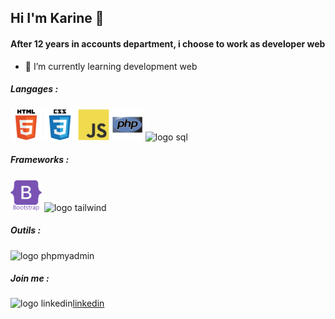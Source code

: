 ## Hi I'm Karine 👋

#### After 12 years in accounts department, i choose to work as developer web

- 🌱 I’m currently learning development web



##### Langages : 
<img src="https://raw.githubusercontent.com/devicons/devicon/master/icons/html5/html5-original-wordmark.svg" alt="logo html" width="50" height="50"></img> <img src="https://raw.githubusercontent.com/devicons/devicon/master/icons/css3/css3-original-wordmark.svg" alt="logo css" width="50" height="50"></img> <img src="https://raw.githubusercontent.com/devicons/devicon/master/icons/javascript/javascript-original.svg" alt="logo js" width="50" height="50"></img> <img src="https://raw.githubusercontent.com/devicons/devicon/master/icons/php/php-original.svg" alt="logo php" width="50" height="50"></img> <img src="https://logodix.com/logo/541959.jpg" alt="logo sql" width="50" height="50"></img>

##### Frameworks : 
<img src="https://raw.githubusercontent.com/devicons/devicon/master/icons/bootstrap/bootstrap-plain-wordmark.svg" alt="logo php" width="50" height="50"></img> <img src="https://getlogovector.com/wp-content/uploads/2021/01/tailwind-css-logo-vector.png" alt="logo tailwind" width="80" height="60"></img>

##### Outils :
<img src="https://www.phpmyadmin.net/static/images/logo-og.png" alt="logo phpmyadmin" width="60" height="50"></img> 

##### Join me : 
<img src="https://raw.githubusercontent.com/rahuldkjain/github-profile-readme-generator/master/src/images/icons/Social/linked-in-alt.svg" alt="logo linkedin" width="40" height="40"><a href="https://www.linkedin.com/in/karine-gard%C3%A8re-2aa6b465/
">linkedin</a></img> 

